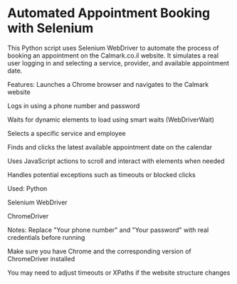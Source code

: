 #  Automated Appointment Booking with Selenium
This Python script uses Selenium WebDriver to automate the process of booking an appointment on the Calmark.co.il website.
It simulates a real user logging in and selecting a service, provider, and available appointment date.

 Features:
Launches a Chrome browser and navigates to the Calmark website

Logs in using a phone number and password

Waits for dynamic elements to load using smart waits (WebDriverWait)

Selects a specific service and employee

Finds and clicks the latest available appointment date on the calendar

Uses JavaScript actions to scroll and interact with elements when needed

Handles potential exceptions such as timeouts or blocked clicks

 Used:
Python

Selenium WebDriver

ChromeDriver

 Notes:
Replace "Your phone number" and "Your password" with real credentials before running

Make sure you have Chrome and the corresponding version of ChromeDriver installed

You may need to adjust timeouts or XPaths if the website structure changes
